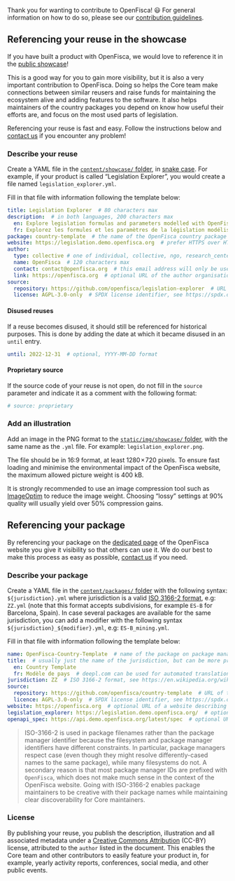 Thank you for wanting to contribute to OpenFisca! :smiley: For general information on how to do so, please see our [contribution guidelines](https://openfisca.org/doc/contribute/index.html).

## Referencing your reuse in the showcase

If you have built a product with OpenFisca, we would love to reference it in the [public showcase](https://openfisca.org/en/showcase/)!

This is a good way for you to gain more visibility, but it is also a very important contribution to OpenFisca. Doing so helps the Core team make connections between similar reusers and raise funds for maintaining the ecosystem alive and adding features to the software. It also helps maintainers of the country packages you depend on know how useful their efforts are, and focus on the most used parts of legislation.

Referencing your reuse is fast and easy. Follow the instructions below and [contact us](mailto:contact@openfisca.org?subject=Referencing%20reuse) if you encounter any problem!

### Describe your reuse

Create a YAML file in the [`content/showcase/` folder](https://github.com/openfisca/openfisca.org/tree/master/data/showcase), in [snake case](https://en.wikipedia.org/wiki/Snake_case). For example, if your product is called “Legislation Explorer”, you would create a file named `legislation_explorer.yml`.

Fill in that file with information following the template below:

```yml
title: Legislation Explorer  # 80 characters max
description:  # in both languages, 200 characters max
  en: Explore legislation formulas and parameters modelled with OpenFisca.
  fr: Explorez les formules et les paramètres de la législation modélisée.  # deepl.com can be used for automated translation
package: country-template  # the name of the OpenFisca country package used by this reuse
website: https://legislation.demo.openfisca.org  # prefer HTTPS over HTTP
author:
  type: collective # one of individual, collective, ngo, research_center, business, local_government, or national_government
  name: OpenFisca  # 120 characters max
  contact: contact@openfisca.org  # this email address will only be used by the Core team for questions related to the reuse
  link: https://openfisca.org  # optional URL of the author organisation
source:
  repository: https://github.com/openfisca/legislation-explorer  # URL of the source code; if you have several repositories, choose the one that interfaces most with OpenFisca APIs and add others in a comment
  license: AGPL-3.0-only  # SPDX license identifier, see https://spdx.org/licenses/
```

#### Disused reuses

If a reuse becomes disused, it should still be referenced for historical purposes. This is done by adding the date at which it became disused in an `until` entry.

```yml
until: 2022-12-31  # optional, YYYY-MM-DD format
```

#### Proprietary source

If the source code of your reuse is not open, do not fill in the `source` parameter and indicate it as a comment with the following format:

```yml
# source: proprietary
```

### Add an illustration

Add an image in the PNG format to the [`static/img/showcase/` folder](https://github.com/openfisca/openfisca.org/tree/master/static/img/showcase), with the same name as the `.yml` file. For example: `legislation_explorer.png`.

The file should be in 16:9 format, at least 1280 × 720 pixels. To ensure fast loading and minimise the environmental impact of the OpenFisca website, the maximum allowed picture weight is 400 kB.

It is strongly recommended to use an image compression tool such as [ImageOptim](https://imageoptim.com) to reduce the image weight. Choosing “lossy” settings at 90% quality will usually yield over 50% compression gains.

## Referencing your package

By referencing your package on the [dedicated page](https://openfisca.org/en/packages/) of the OpenFisca website you give it visibility so that others can use it. We do our best to make this process as easy as possible, [contact us]((mailto:contact@openfisca.org?subject=Referencing%20package)) if you need.

### Describe your package

Create a YAML file in the [`content/packages/` folder](https://github.com/openfisca/openfisca.org/tree/master/data/packages) with the following syntax: `${jurisdiction}.yml` where jurisdiction is a valid [ISO 3166-2 format](https://en.wikipedia.org/wiki/ISO_3166-2), e.g: `ZZ.yml` (note that this format accepts subdivisions, for example `ES-B` for Barcelona, Spain). In case several packages are available for the same jurisdiction, you can add a modifier with the following syntax `${jurisdiction}_${modifier}.yml`, e.g: `ES-B_mining.yml`.

Fill in that file with information following the template below:

```yml
name: OpenFisca-Country-Template  # name of the package on package managers, i.e. what you would `pip install`
title:  # usually just the name of the jurisdiction, but can be more precise for specific cases
  en: Country Template
  fr: Modèle de pays  # deepl.com can be used for automated translation
jurisdiction: ZZ  # ISO 3166-2 format, see https://en.wikipedia.org/wiki/ISO_3166-2
source:
  repository: https://github.com/openfisca/country-template  # URL of the source code
  licence: AGPL-3.0-only  # SPDX license identifier, see https://spdx.org/licenses/
website: https://openfisca.org  # optional URL of a website describing the model and its community
legislation_explorer: https://legislation.demo.openfisca.org/  # optional URL of an interactive user interface for navigating implemented legislation
openapi_spec: https://api.demo.openfisca.org/latest/spec  # optional URL of an OpenAPI specification file
```

> ISO-3166-2 is used in package filenames rather than the package manager identifier because the filesystem and package manager identifiers have different constraints. In particular, package managers respect case (even though they might resolve differently-cased names to the same package), while many filesystems do not. A secondary reason is that most package manager IDs are prefixed with `OpenFisca`, which does not make much sense in the context of the OpenFisca website. Going with ISO-3166-2 enables package maintainers to be creative with their package names while maintaining clear discoverability for Core maintainers.

### License

By publishing your reuse, you publish the description, illustration and all associated metadata under a [Creative Commons Attribution](https://creativecommons.org/licenses/by/4.0/) (CC-BY) license, attributed to the `author` listed in the document. This enables the Core team and other contributors to easily feature your product in, for example, yearly activity reports, conferences, social media, and other public events.
